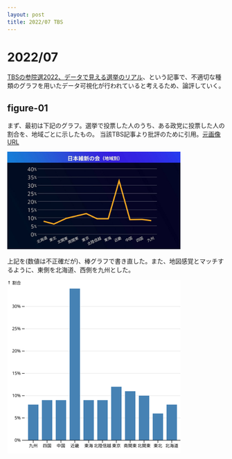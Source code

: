 ```yaml
---
layout: post
title: 2022/07 TBS
---
```


# 2022/07

[TBSの参院選2022、データで見える選挙のリアル](https://newsdig.tbs.co.jp/articles/-/88854?display=1)、という記事で、不適切な種類のグラフを用いたデータ可視化が行われていると考えるため、論評していく。

## figure-01

まず、最初は下記のグラフ。選挙で投票した人のうち、ある政党に投票した人の割合を、地域ごとに示したもの。
当該TBS記事より批評のために引用。[元画像URL](https://newsdig.ismcdn.jp/mwimgs/b/d/1360mw/img_bd9c9706fc043cca9cd752a98b561939371719.jpg)

<img src="img_bd9c9706fc043cca9cd752a98b561939371719.jpg" width=400 />

上記を(数値は不正確だが)、棒グラフで書き直した。また、地図感覚とマッチするように、東側を北海道、西側を九州とした。

<img src="alt-01.svg" width=400 />
